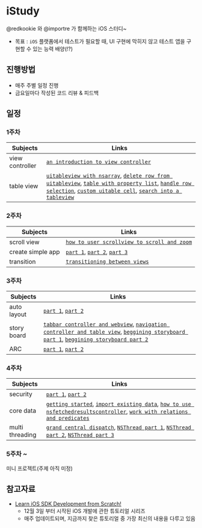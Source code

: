 # iStudy

@redkookie 와 @importre 가 함께하는 iOS 스터디~

* 목표 : `iOS` 플랫폼에서 테스트가 필요할 때, UI 구현에 막히지 않고 테스트 앱을 구현할 수 있는 능력 배양(!?)

## 진행방법

* 매주 주별 일정 진행
* 금요일마다 작성된 코드 리뷰 & 피드백

## 일정

### 1주차

Subjects | Links
----- | -----
view controller | [`an introduction to view controller`](http://www.icodeblog.com/2011/10/11/back-to-basics-an-introduction-to-view-controllers/)
table view | [`uitableview with nsarray`](http://www.icodeblog.com/2008/08/08/iphone-programming-tutorial-populating-uitableview-with-an-nsarray/), [`delete row from uitableview`](http://www.appcoda.com/model-view-controller-delete-table-row-from-uitableview/), [`table with property list`](http://www.appcoda.com/enhance-your-simple-table-app-with-property-list/), [`handle row selection`](http://www.appcoda.com/how-to-handle-row-selection-in-uitableview/), [`custom uitable cell`](http://www.icodeblog.com/2009/05/24/custom-uitableviewcell-using-interface-builder/), [`search into a tableview`](http://www.raywenderlich.com/16873/how-to-add-search-into-a-table-view)

### 2주차

Subjects | Links
----- | -----
scroll view | [`how to user scrollview to scroll and zoom`](http://www.raywenderlich.com/10518/how-to-use-uiscrollview-to-scroll-and-zoom-content)
create simple app | [`part 1`](http://www.raywenderlich.com/1797/how-to-create-a-simple-iphone-app-tutorial-part-1), [`part 2`](http://www.raywenderlich.com/1845/how-to-create-a-simple-iphone-app-tutorial-part-2), [`part 3`](http://www.raywenderlich.com/1845/how-to-create-a-simple-iphone-app-tutorial-part-3)
transition | [`transitioning between views`](http://www.icodeblog.com/2008/08/03/iphone-programming-tutorial-transitioning-between-views/)

### 3주차

Subjects | Links
----- | -----
auto layout | [`part 1`](http://www.raywenderlich.com/20881/beginning-auto-layout-part-1-of-2), [`part 2`](http://www.raywenderlich.com/20897/beginning-auto-layout-part-2-of-2)
story board | [`tabbar controller and webview`](http://www.appcoda.com/storyboard-tutorial-create-tab-bar-controller-and-web-view/), [`navigation controller and table view`](http://www.appcoda.com/use-storyboards-to-build-navigation-controller-and-table-view/), [`beggining storyboard part 1`](http://www.raywenderlich.com/5138/beginning-storyboards-in-ios-5-part-1), [`beggining storyboard part 2`](http://www.raywenderlich.com/5138/beginning-storyboards-in-ios-5-part-2)
ARC | [`part 1`](http://www.raywenderlich.com/5677/beginning-arc-in-ios-5-part-1), [`part 2`](http://www.raywenderlich.com/5677/beginning-arc-in-ios-5-part-2)

### 4주차

Subjects | Links
----- | -----
security | [`part 1`](http://www.raywenderlich.com/6475/basic-security-in-ios-5-tutorial-part-1), [`part 2`](http://www.raywenderlich.com/6475/basic-security-in-ios-5-tutorial-part-2)
core data | [`getting started`](http://www.raywenderlich.com/934/core-data-on-ios-5-tutorial-getting-started), [`import existing data`](http://www.raywenderlich.com/12170/core-data-tutorial-how-to-preloadimport-existing-data-updated), [`how to use nsfetchedresultscontroller`](http://www.raywenderlich.com/999/core-data-tutorial-how-to-use-nsfetchedresultscontroller), [`work with relations and predicates`](http://www.raywenderlich.com/14742/core-data-on-ios-5-tutorial-how-to-work-with-relations-and-predicates)
multi threading | [`grand central dispatch`](http://www.raywenderlich.com/4295/multithreading-and-grand-central-dispatch-on-ios-for-beginners-tutorial), [`NSThread part 1`](http://cafe.naver.com/mcbugi/71750), [`NSThread part 2`](http://cafe.naver.com/mcbugi/71846), [`NSThread part 3`](http://cafe.naver.com/mcbugi/72188)

### 5주차 ~ 

미니 프로젝트(주제 아직 미정)

## 참고자료

* [Learn iOS SDK Development from Scratch!](http://mobile.tutsplus.com/tutorials/iphone/learn-ios-sdk-development-from-scratch/)
	* 12월 3일 부터 시작된 iOS 개발에 관한 튜토리얼 시리즈
	* 매주 업데이트되며, 지금까지 찾은 튜토리얼 중 가장 최신의 내용을 다루고 있음